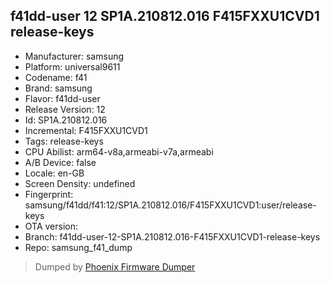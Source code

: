 ## f41dd-user 12 SP1A.210812.016 F415FXXU1CVD1 release-keys
- Manufacturer: samsung
- Platform: universal9611
- Codename: f41
- Brand: samsung
- Flavor: f41dd-user
- Release Version: 12
- Id: SP1A.210812.016
- Incremental: F415FXXU1CVD1
- Tags: release-keys
- CPU Abilist: arm64-v8a,armeabi-v7a,armeabi
- A/B Device: false
- Locale: en-GB
- Screen Density: undefined
- Fingerprint: samsung/f41dd/f41:12/SP1A.210812.016/F415FXXU1CVD1:user/release-keys
- OTA version: 
- Branch: f41dd-user-12-SP1A.210812.016-F415FXXU1CVD1-release-keys
- Repo: samsung_f41_dump


>Dumped by [Phoenix Firmware Dumper](https://github.com/DroidDumps/phoenix_firmware_dumper)
